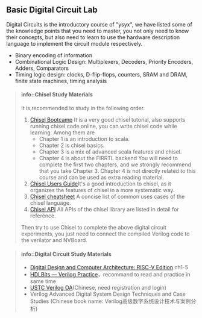 <!-- ## 数字电路基础实验 -->
## Basic Digital Circuit Lab

<!-- 数字电路是"一生一芯"的前导课程, 我们列出了一些需要大家掌握的知识点,
大家不仅需要知道它们的概念, 还需要学会使用硬件描述语言来实现其中的电路模块.
* 信息的二进制编码
* 组合逻辑设计: 多路选择器, 译码器, 优先编码器, 加法器, 比较器
* 时序逻辑设计: 时钟, D触发器, 计数器, SRAM和DRAM, 有限状态机, 时序分析 -->
Digital Circuits is the introductory course of "ysyx", we have listed some of the knowledge points that you need to master, you not only need to know their concepts, but also need to learn to use the hardware description language to implement the circuit module respectively.

* Binary encoding of information
* Combinational Logic Design: Multiplexers, Decoders, Priority Encoders, Adders, Comparators
* Timing logic design: clocks, D-flip-flops, counters, SRAM and DRAM, finite state machines, timing analysis

<!-- MISSING_EN -->
<!-- > #### todo::借助NVBoard完成数字电路实验
> 我们首先推荐南京大学的[数字电路与计算机组成实验][dlco].
>
> 南京大学开展教学改革, 将"数字电路"与"计算机组成原理"两门课程进行融合,
> 其实验内容贯穿从数字电路基础到简单的处理器设计,
> 最近尝试加入程序运行时环境的相关内容, 与"一生一芯"的主线内容非常契合.
>
> 你需要完成"CPU数据通路"之前的大部分实验内容, 除了以下例外
> * "在线测试"的内容需要加入相关课程才能完成, 目前可以忽略
> * 计数器和时钟: 由于仿真环境下无法提供精确的时钟,
>   时钟部分的实验难以准确进行, 因此可作为阅读材料进行了解
> * 寄存器组及存储器: 讲义中建议通过工具相关的IP核实现存储器,
>   但仿真环境下不存在这样的IP核, 无法开展实验, 因此可作为阅读材料进行了解
> * 关于"CPU数据通路"及其后续内容, "一生一芯"将会有所改动, 因此在预学习阶段无需完成
>
> 当然, 有了NVBoard之后, 你就可以把它当作FPGA来使用, 用它来实现需要FPGA支持的实验内容.

[dlco]: https://nju-projectn.github.io/dlco-lecture-note/index.html -->

<!-- > #### info::Chisel学习资料
> 建议按照如下顺序学习:
> 1. [Chisel Bootcamp][bootcamp]是一个很不错的chisel教程, 还支持在线运行chisel代码,
> 你可以一边编写chisel代码一边学习. 其中
>    * 第1章是scala入门
>    * 第2章是chisel基础
>    * 第3章是scala高级特性和chisel的混合使用
>    * 第4章是FIRRTL后端相关内容
> 你需要完成前两章的学习, 同时我们强烈建议你学习第3章.
> 第4章和本课程没有直接关系, 可以作为课外阅读材料.
> 1. [Chisel Users Guide][users guide]比较系统地整理了chisel的特性, 也是不错的入门教程.
> 1. [Chisel小抄][cheatsheet]简明地列出了chisel语言的大部分用法.
> 1. [Chisel API][api]详细地列出了chisel库的所有API供参考.
>
> 然后尝试使用Chisel来完成上述数字电路实验,
> 你只需要把编译出的verilog代码接入verilator和NVBoard就可以了.

[bootcamp]: https://mybinder.org/v2/gh/freechipsproject/chisel-bootcamp/master
[users guide]: https://www.chisel-lang.org/chisel3/docs/introduction.html
[cheatsheet]: https://github.com/freechipsproject/chisel-cheatsheet/releases/latest/download/chisel_cheatsheet.pdf
[api]: https://www.chisel-lang.org/api/latest/chisel3/index.html -->
> #### info::Chisel Study Materials
> It is recommended to study in the following order.
> 
> 1.  [Chisel Bootcamp](https://mybinder.org/v2/gh/freechipsproject/chisel-bootcamp/master) It is a very good chisel tutorial, also supports running chisel code online, you can write chisel code while learning. Among them are
>     * Chapter 1 is an introduction to scala.
>     * Chapter 2 is chisel basics.
>     * Chapter 3 is a mix of advanced scala features and chisel.
>     * Chapter 4 is about the FIRRTL backend You will need to complete the first two chapters, and we strongly recommend that you take Chapter 3. Chapter 4 is not directly related to this course and can be used as extra reading material.
> 2.  [Chisel Users Guide](https://www.chisel-lang.org/chisel3/docs/introduction.html)It's a good introduction to chisel, as it organizes the features of chisel in a more systematic way.
> 3.  [Chisel cheatsheet](https://github.com/freechipsproject/chisel-cheatsheet/releases/latest/download/chisel_cheatsheet.pdf) A concise list of common uses cases of the chisel language.
> 4.  [Chisel API](https://www.chisel-lang.org/api/latest/) All APIs of the chisel library are listed in detail for reference.
> 
> Then try to use Chisel to complete the above digital circuit experiments, you just need to connect the compiled Verilog code to the verilator and NVBoard.

<!-- > #### info::其它数字电路学习资料
> * [Verilog在线学习网站][hdlbits]
> * [中科大的Verilog OJ平台][ustc verilog oj](需要注册并登录) 

[hdlbits]: https://hdlbits.01xz.net/wiki/Main_Page
[ustc verilog oj]: https://verilogoj.ustc.edu.cn/oj/ -->
> #### info::Digital Circuit Study Materials
> *   [Digital Design and Computer Architecture: RISC-V Edition](https://pages.hmc.edu/harris/ddca/ddcarv.html) ch1-5
> *   [HDLBits — Verilog Practice](https://hdlbits.01xz.net/wiki/Main_Page)，recommand to read and practice in same time
> *   [USTC Verilog OA](https://verilogoj.ustc.edu.cn/oj/)(Chinese, need registration and login)
> *   Verilog Advanced Digital System Design Techniques and Case Studies (Chinese book name: Verilog高级数字系统设计技术与案例分析)
